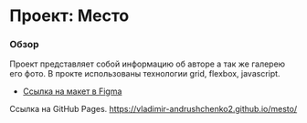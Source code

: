 # Проект: Место

### Обзор

Проект представляет собой информацию об авторе а так же галерею его фото.
В прокте использованы технологии grid, flexbox, javascript.

- [Ссылка на макет в Figma](https://www.figma.com/file/2cn9N9jSkmxD84oJik7xL7/JavaScript.-Sprint-4?node-id=0%3A1)

Ссылкa на GitHub Pages.
https://vladimir-andrushchenko2.github.io/mesto/
